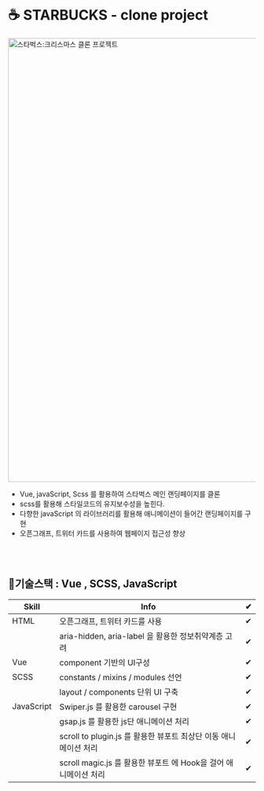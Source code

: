 # ☕ STARBUCKS - clone project
<img width="904" alt="스타벅스:크리스마스 클론 프로젝트" src="https://user-images.githubusercontent.com/84368302/147455904-f264db6e-f531-4bbc-a681-3bca557a5997.PNG">

<br>

  - Vue, javaScript, Scss 를 활용하여 스타벅스 메인 랜딩페이지를 클론
  - scss를 활용해 스타일코드의 유지보수성을 높힌다.
  - 다향한 javaScript 의 라이브러리를 활용해 애니메이션이 들어간 랜딩페이지를 구현
  - 오픈그래프, 트위터 카드를 사용하여 웹페이지 접근성 향상

<br>
<br>

## 🔨기술스택 : Vue , SCSS, JavaScript


| Skill   | Info            | ✔   |
| ------ | --------------- | --------------- | 
|HTML     | 오픈그래프, 트위터 카드를 사용| ✔   |
|         | aria-hidden, aria-label 을 활용한 정보취약계층 고려| ✔   |
|Vue      | component 기반의 UI구성 | ✔   |
|SCSS     | constants / mixins / modules 선언| ✔   |
|          | layout / components 단위 UI 구축 | ✔   |
| JavaScript | Swiper.js 를 활용한 carousel 구현 | ✔ |
|            | gsap.js 를 활용한 js단 애니메이션 처리 | ✔ |
|            | scroll to plugin.js 를 활용한 뷰포트 최상단  이동 애니메이션 처리 | ✔ |
|            | scroll magic.js 를 활용한 뷰포트 에 Hook을 걸어  애니메이션 처리 | ✔ |

<br>
<br>

